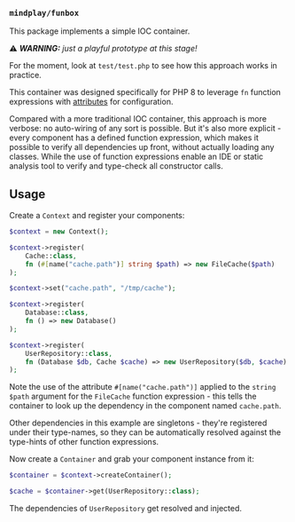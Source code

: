 ### `mindplay/funbox`

This package implements a simple IOC container.

⚠ ***WARNING:** just a playful prototype at this stage!*

For the moment, look at `test/test.php` to see how this approach works in practice.

This container was designed specifically for PHP 8 to leverage `fn` function expressions with [attributes](https://www.php.net/manual/en/language.attributes.overview.php) for configuration.

Compared with a more traditional IOC container, this approach is more verbose: no auto-wiring of any sort is possible. But it's also more explicit - every component has a defined function expression, which makes it possible to verify all dependencies up front, without actually loading any classes. While the use of function expressions enable an IDE or static analysis tool to verify and type-check all constructor calls.

## Usage

Create a `Context` and register your components:

```php
$context = new Context();

$context->register(
    Cache::class,
    fn (#[name("cache.path")] string $path) => new FileCache($path)
);

$context->set("cache.path", "/tmp/cache");

$context->register(
    Database::class,
    fn () => new Database()
);

$context->register(
    UserRepository::class,
    fn (Database $db, Cache $cache) => new UserRepository($db, $cache)
);
```

Note the use of the attribute `#[name("cache.path")]` applied to the `string $path` argument for the `FileCache` function expression - this tells the container to look up the dependency in the component named `cache.path`.

Other dependencies in this example are singletons - they're registered under their type-names, so they can be automatically resolved against the type-hints of other function expressions.

Now create a `Container` and grab your component instance from it:

```php
$container = $context->createContainer();

$cache = $container->get(UserRepository::class);
```

The dependencies of `UserRepository` get resolved and injected.

